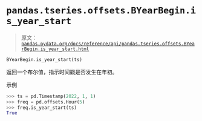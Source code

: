 # `pandas.tseries.offsets.BYearBegin.is_year_start`

> 原文：[`pandas.pydata.org/docs/reference/api/pandas.tseries.offsets.BYearBegin.is_year_start.html`](https://pandas.pydata.org/docs/reference/api/pandas.tseries.offsets.BYearBegin.is_year_start.html)

```py
BYearBegin.is_year_start(ts)
```

返回一个布尔值，指示时间戳是否发生在年初。

示例

```py
>>> ts = pd.Timestamp(2022, 1, 1)
>>> freq = pd.offsets.Hour(5)
>>> freq.is_year_start(ts)
True 
```
